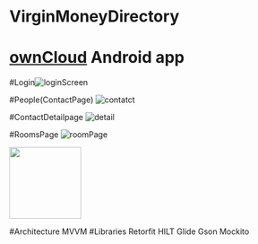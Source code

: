# VirginMoneyDirectory
# [ownCloud](https://owncloud.org) Android app

#Login![loginScreen](https://github.com/yowee/VirginMoneyDirectory/assets/14086636/1a6a33e8-7a5a-4212-9201-b45830b6b082)

#People(ContactPage) 
![contatct](https://github.com/yowee/VirginMoneyDirectory/assets/14086636/fcd49a5d-cf90-4901-ad9b-676a68d3d2b4)

#ContactDetailpage
![detail](https://github.com/yowee/VirginMoneyDirectory/assets/14086636/52c4cbf1-6a9f-4729-8e30-3f896ce7870b)

#RoomsPage
![roomPage](https://github.com/yowee/VirginMoneyDirectory/assets/14086636/98b2588c-c33d-45a7-81c0-f4101f54d7e0)

<img src="https://github.com/yowee/VirginMoneyDirectory/assets/14086636/98b2588c-c33d-45a7-81c0-f4101f54d7e0" width="128"/>



#Architecture 
MVVM
#Libraries 
Retorfit
HILT
Glide
Gson
Mockito



